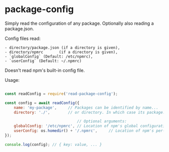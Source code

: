 package-config
==============

Simply read the configuration of any package. Optionally also reading a package.json.

Config files read:

    - directory/package.json (if a directory is given),
    - directory/npmrc       (if a directory is given),
    - `globalConfig` (Default: /etc/npmrc),
    - `userConfig` (Default: ~/.npmrc)

Doesn't read npm's built-in config file.

Usage:

```js

const readConfig = require('read-package-config');

const config = await readConfig({
    name: 'my-package',     // Packages can be identified by name...
    directory: './',        // or directory. In which case its package.json and .npmrc will also be read.

                                // Optional arguments:
    globalConfig: '/etc/npmrc', // Location of npm's global configuration
    userConfig: os.homedir() + '/.npmrc',     // Location of npm's per-user configuration
});

console.log(config); // { key: value, ... }

```
